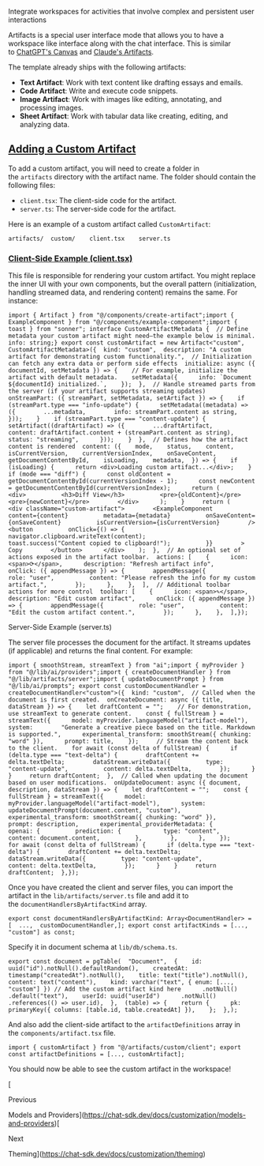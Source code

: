 
Integrate workspaces for activities that involve complex and persistent user interactions

Artifacts is a special user interface mode that allows you to have a workspace like interface along with the chat interface. This is similar to [ChatGPT's Canvas](https://openai.com/index/introducing-canvas) and [Claude's Artifacts](https://www.anthropic.com/news/artifacts).

The template already ships with the following artifacts:

- **Text Artifact**: Work with text content like drafting essays and emails.
- **Code Artifact**: Write and execute code snippets.
- **Image Artifact**: Work with images like editing, annotating, and processing images.
- **Sheet Artifact**: Work with tabular data like creating, editing, and analyzing data.

## [Adding a Custom Artifact](https://chat-sdk.dev/docs/customization/artifacts#adding-a-custom-artifact)

To add a custom artifact, you will need to create a folder in the `artifacts` directory with the artifact name. The folder should contain the following files:

- `client.tsx`: The client-side code for the artifact.
- `server.ts`: The server-side code for the artifact.

Here is an example of a custom artifact called `CustomArtifact`:

```
artifacts/  custom/    client.tsx    server.ts
```

### [Client-Side Example (client.tsx)](https://chat-sdk.dev/docs/customization/artifacts#client-side-example-clienttsx)

This file is responsible for rendering your custom artifact. You might replace the inner UI with your own components, but the overall pattern (initialization, handling streamed data, and rendering content) remains the same. For instance:

```
import { Artifact } from "@/components/create-artifact";import { ExampleComponent } from "@/components/example-component";import { toast } from "sonner"; interface CustomArtifactMetadata {  // Define metadata your custom artifact might need—the example below is minimal.  info: string;} export const customArtifact = new Artifact<"custom", CustomArtifactMetadata>({  kind: "custom",  description: "A custom artifact for demonstrating custom functionality.",  // Initialization can fetch any extra data or perform side effects  initialize: async ({ documentId, setMetadata }) => {    // For example, initialize the artifact with default metadata.    setMetadata({      info: `Document ${documentId} initialized.`,    });  },  // Handle streamed parts from the server (if your artifact supports streaming updates)  onStreamPart: ({ streamPart, setMetadata, setArtifact }) => {    if (streamPart.type === "info-update") {      setMetadata((metadata) => ({        ...metadata,        info: streamPart.content as string,      }));    }    if (streamPart.type === "content-update") {      setArtifact((draftArtifact) => ({        ...draftArtifact,        content: draftArtifact.content + (streamPart.content as string),        status: "streaming",      }));    }  },  // Defines how the artifact content is rendered  content: ({    mode,    status,    content,    isCurrentVersion,    currentVersionIndex,    onSaveContent,    getDocumentContentById,    isLoading,    metadata,  }) => {    if (isLoading) {      return <div>Loading custom artifact...</div>;    }     if (mode === "diff") {      const oldContent = getDocumentContentById(currentVersionIndex - 1);      const newContent = getDocumentContentById(currentVersionIndex);      return (        <div>          <h3>Diff View</h3>          <pre>{oldContent}</pre>          <pre>{newContent}</pre>        </div>      );    }     return (      <div className="custom-artifact">        <ExampleComponent          content={content}          metadata={metadata}          onSaveContent={onSaveContent}          isCurrentVersion={isCurrentVersion}        />        <button          onClick={() => {            navigator.clipboard.writeText(content);            toast.success("Content copied to clipboard!");          }}        >          Copy        </button>      </div>    );  },  // An optional set of actions exposed in the artifact toolbar.  actions: [    {      icon: <span>⟳</span>,      description: "Refresh artifact info",      onClick: ({ appendMessage }) => {        appendMessage({          role: "user",          content: "Please refresh the info for my custom artifact.",        });      },    },  ],  // Additional toolbar actions for more control  toolbar: [    {      icon: <span>✎</span>,      description: "Edit custom artifact",      onClick: ({ appendMessage }) => {        appendMessage({          role: "user",          content: "Edit the custom artifact content.",        });      },    },  ],});
```

Server-Side Example (server.ts)

The server file processes the document for the artifact. It streams updates (if applicable) and returns the final content. For example:

```
import { smoothStream, streamText } from "ai";import { myProvider } from "@/lib/ai/providers";import { createDocumentHandler } from "@/lib/artifacts/server";import { updateDocumentPrompt } from "@/lib/ai/prompts"; export const customDocumentHandler = createDocumentHandler<"custom">({  kind: "custom",  // Called when the document is first created.  onCreateDocument: async ({ title, dataStream }) => {    let draftContent = "";    // For demonstration, use streamText to generate content.    const { fullStream } = streamText({      model: myProvider.languageModel("artifact-model"),      system:        "Generate a creative piece based on the title. Markdown is supported.",      experimental_transform: smoothStream({ chunking: "word" }),      prompt: title,    });     // Stream the content back to the client.    for await (const delta of fullStream) {      if (delta.type === "text-delta") {        draftContent += delta.textDelta;        dataStream.writeData({          type: "content-update",          content: delta.textDelta,        });      }    }     return draftContent;  },  // Called when updating the document based on user modifications.  onUpdateDocument: async ({ document, description, dataStream }) => {    let draftContent = "";    const { fullStream } = streamText({      model: myProvider.languageModel("artifact-model"),      system: updateDocumentPrompt(document.content, "custom"),      experimental_transform: smoothStream({ chunking: "word" }),      prompt: description,      experimental_providerMetadata: {        openai: {          prediction: {            type: "content",            content: document.content,          },        },      },    });     for await (const delta of fullStream) {      if (delta.type === "text-delta") {        draftContent += delta.textDelta;        dataStream.writeData({          type: "content-update",          content: delta.textDelta,        });      }    }     return draftContent;  },});
```

Once you have created the client and server files, you can import the artifact in the `lib/artifacts/server.ts` file and add it to the `documentHandlersByArtifactKind` array.

```
export const documentHandlersByArtifactKind: Array<DocumentHandler> = [  ...,  customDocumentHandler,]; export const artifactKinds = [..., "custom"] as const;
```

Specify it in document schema at `lib/db/schema.ts`.

```
export const document = pgTable(  "Document",  {    id: uuid("id").notNull().defaultRandom(),    createdAt: timestamp("createdAt").notNull(),    title: text("title").notNull(),    content: text("content"),    kind: varchar("text", { enum: [..., "custom"] }) // Add the custom artifact kind here      .notNull()      .default("text"),    userId: uuid("userId")      .notNull()      .references(() => user.id),  },  (table) => {    return {      pk: primaryKey({ columns: [table.id, table.createdAt] }),    };  },);
```

And also add the client-side artifact to the `artifactDefinitions` array in the `components/artifact.tsx` file.

```
import { customArtifact } from "@/artifacts/custom/client"; export const artifactDefinitions = [..., customArtifact];
```

You should now be able to see the custom artifact in the workspace!

[

Previous

Models and Providers](https://chat-sdk.dev/docs/customization/models-and-providers)[

Next

Theming](https://chat-sdk.dev/docs/customization/theming)